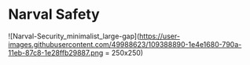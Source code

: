 # Narval Safety
![Narval-Security_minimalist_large-gap](https://user-images.githubusercontent.com/49988623/109388890-1e4e1680-790a-11eb-87c8-1e28ffb29887.png = 250x250)
